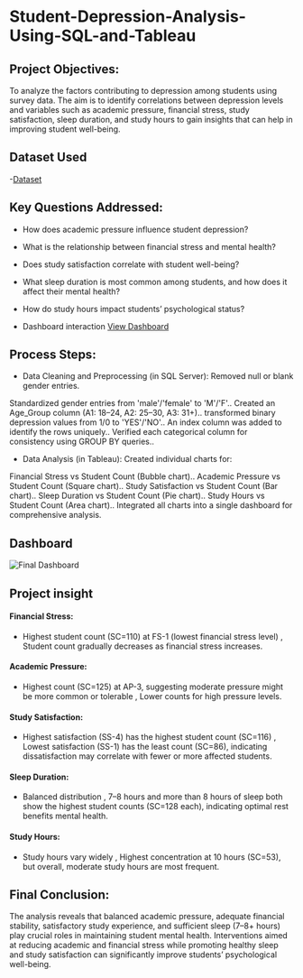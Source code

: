 # Student-Depression-Analysis-Using-SQL-and-Tableau

## Project Objectives:
To analyze the factors contributing to depression among students using survey data. The aim is to identify correlations between depression levels and variables such as academic pressure, financial stress, study satisfaction, sleep duration, and study hours to gain insights that can help in improving student well-being.

## Dataset Used
-<a href="https://github.com/KirankumarB17/Student-Depression-Analysis-Using-SQL-and-Tableau/blob/main/Depression%20Student%20Dataset.csv">Dataset</a>

## Key Questions Addressed:
- How does academic pressure influence student depression?
- What is the relationship between financial stress and mental health?
- Does study satisfaction correlate with student well-being?
- What sleep duration is most common among students, and how does it affect their mental health?
- How do study hours impact students’ psychological status?

- Dashboard interaction <a href="https://github.com/KirankumarB17/Student-Depression-Analysis-Using-SQL-and-Tableau/blob/main/Final%20Dashboard.PNG">View Dashboard<a/>

## Process Steps:
- Data Cleaning and Preprocessing (in SQL Server):
Removed null or blank gender entries.

Standardized gender entries from 'male'/'female' to 'M'/'F'..
Created an Age_Group column (A1: 18–24, A2: 25–30, A3: 31+)..
transformed binary depression values from 1/0 to 'YES'/'NO'..
An index column was added to identify the rows uniquely..
Verified each categorical column for consistency using GROUP BY queries..

- Data Analysis (in Tableau):
Created individual charts for:

Financial Stress vs Student Count (Bubble chart)..
Academic Pressure vs Student Count (Square chart)..
Study Satisfaction vs Student Count (Bar chart)..
Sleep Duration vs Student Count (Pie chart)..
Study Hours vs Student Count (Area chart)..
Integrated all charts into a single dashboard for comprehensive analysis.

## Dashboard

![Final Dashboard](https://github.com/user-attachments/assets/b8467713-43e1-4cc1-a29c-f4542aa62177)

## Project insight
#### Financial Stress:
- Highest student count (SC=110) at FS-1 (lowest financial stress level) ,
Student count gradually decreases as financial stress increases.
#### Academic Pressure:
- Highest count (SC=125) at AP-3, suggesting moderate pressure might be more common or tolerable  ,
Lower counts for high pressure levels.
#### Study Satisfaction:
- Highest satisfaction (SS-4) has the highest student count (SC=116)  ,
Lowest satisfaction (SS-1) has the least count (SC=86), indicating dissatisfaction may correlate with fewer or more affected students.
#### Sleep Duration:
- Balanced distribution  ,
7–8 hours and more than 8 hours of sleep both show the highest student counts (SC=128 each), indicating optimal rest benefits mental health.
#### Study Hours:
- Study hours vary widely  ,
Highest concentration at 10 hours (SC=53), but overall, moderate study hours are most frequent.

##  Final Conclusion:
The analysis reveals that balanced academic pressure, adequate financial stability, satisfactory study experience, and sufficient sleep (7–8+ hours) play crucial roles in maintaining student mental health. Interventions aimed at reducing academic and financial stress while promoting healthy sleep and study satisfaction can significantly improve students’ psychological well-being.
